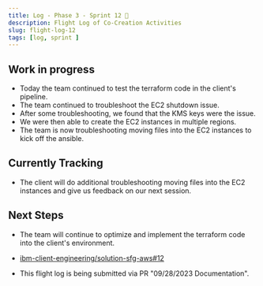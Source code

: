 ```yaml
---
title: Log - Phase 3 - Sprint 12 🛫
description: Flight Log of Co-Creation Activities
slug: flight-log-12
tags: [log, sprint ]
---
```


## Work in progress
- Today the team continued to test the terraform code in the client's pipeline.
- The team continued to troubleshoot the EC2 shutdown issue.
- After some troubleshooting, we found that the KMS keys were the issue.
- We were then able to create the EC2 instances in multiple regions.
- The team is now troubleshooting moving files into the EC2 instances to kick off the ansible.
## Currently Tracking
- The client will do additional troubleshooting moving files into the EC2 instances and give us feedback on our next session.
## Next Steps
- The team will continue to optimize and implement the terraform code into the client's environment.
  
- [ibm-client-engineering/solution-sfg-aws#12](https://zenhub.ibm.com/workspaces/st5-action-information-center-64343620d0cfd0000f03a114/issues/ibm-client-engineering/solution-mq-rdqm-aws/7)
- This flight log is being submitted via PR "09/28/2023 Documentation".